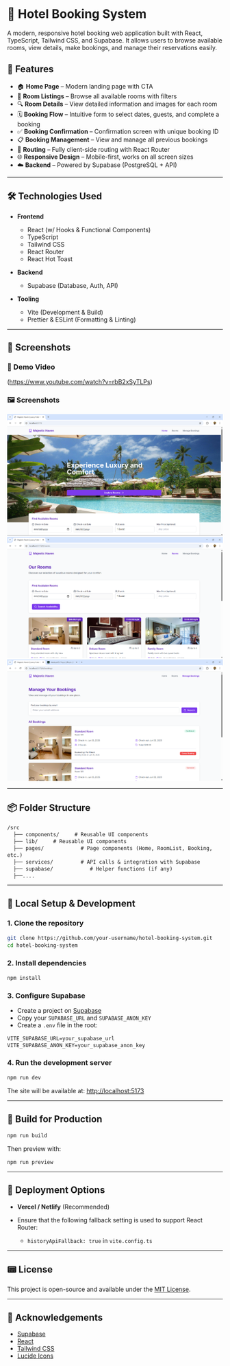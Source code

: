 # 🏨 Hotel Booking System

A modern, responsive hotel booking web application built with React, TypeScript, Tailwind CSS, and Supabase. It allows users to browse available rooms, view details, make bookings, and manage their reservations easily.

## 🚀 Features

* 🏠 **Home Page** – Modern landing page with CTA
* 🍯 **Room Listings** – Browse all available rooms with filters
* 🔍 **Room Details** – View detailed information and images for each room
* 🗓️ **Booking Flow** – Intuitive form to select dates, guests, and complete a booking
* ✅ **Booking Confirmation** – Confirmation screen with unique booking ID
* 📋 **Booking Management** – View and manage all previous bookings
* 🔭 **Routing** – Fully client-side routing with React Router
* 🌐 **Responsive Design** – Mobile-first, works on all screen sizes
* ☁️ **Backend** – Powered by Supabase (PostgreSQL + API)

---

## 🛠️ Technologies Used

* **Frontend**

  * React (w/ Hooks & Functional Components)
  * TypeScript
  * Tailwind CSS
  * React Router
  * React Hot Toast

* **Backend**

  * Supabase (Database, Auth, API)

* **Tooling**

  * Vite (Development & Build)
  * Prettier & ESLint (Formatting & Linting)

---

## 📸 Screenshots 

### 🎥 Demo Video  
(https://www.youtube.com/watch?v=rbB2xSyTLPs)

### 🖼️ Screenshots  
![Home Page](src/lib/1.png)  
![Booking Page](src/lib/4.png)  
![Confirmation Page](src/lib/6.png)


---

## 📦 Folder Structure

```
/src
  ├── components/     # Reusable UI components
  ├── lib/     # Reusable UI components
  ├── pages/            # Page components (Home, RoomList, Booking, etc.)
  ├── services/         # API calls & integration with Supabase
  ├── supabase/            # Helper functions (if any)
  ├──....
```

---

## 🧪 Local Setup & Development

### 1. **Clone the repository**

```bash
git clone https://github.com/your-username/hotel-booking-system.git
cd hotel-booking-system
```

### 2. **Install dependencies**

```bash
npm install
```

### 3. **Configure Supabase**

* Create a project on [Supabase](https://supabase.io/)
* Copy your `SUPABASE_URL` and `SUPABASE_ANON_KEY`
* Create a `.env` file in the root:

```env
VITE_SUPABASE_URL=your_supabase_url
VITE_SUPABASE_ANON_KEY=your_supabase_anon_key
```

### 4. **Run the development server**

```bash
npm run dev
```

The site will be available at: [http://localhost:5173](http://localhost:5173)

---

## 🚢 Build for Production

```bash
npm run build
```

Then preview with:

```bash
npm run preview
```

---

## 🧠 Deployment Options

* **Vercel / Netlify** (Recommended)
* Ensure that the following fallback setting is used to support React Router:

  * `historyApiFallback: true` in `vite.config.ts`

---

## 📟 License

This project is open-source and available under the [MIT License](LICENSE).

---

## 🙌 Acknowledgements

* [Supabase](https://supabase.io/)
* [React](https://react.dev/)
* [Tailwind CSS](https://tailwindcss.com/)
* [Lucide Icons](https://lucide.dev/)
